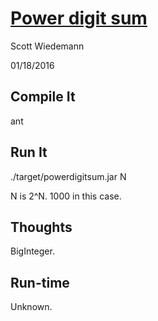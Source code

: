 [Power digit sum](http://projecteuler.net/problem=16)
====================
Scott Wiedemann

01/18/2016

Compile It
----------
ant


Run It
------
./target/powerdigitsum.jar N

N is 2^N.  1000 in this case.

Thoughts
--------
BigInteger.

Run-time
--------
Unknown.
